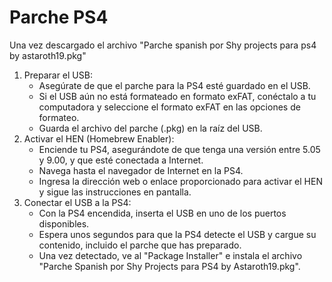 # Parche PS4

Una vez descargado el archivo "Parche spanish por Shy projects para ps4 by astaroth19.pkg"
1. Preparar el USB:
   - Asegúrate de que el parche para la PS4 esté guardado en el USB.
   - Si el USB aún no está formateado en formato exFAT, conéctalo a tu computadora y seleccione el formato exFAT en las opciones de formateo.
   - Guarda el archivo del parche (.pkg) en la raíz del USB.
2. Activar el HEN (Homebrew Enabler):
   - Enciende tu PS4, asegurándote de que tenga una versión entre 5.05 y 9.00, y que esté conectada a Internet.
   - Navega hasta el navegador de Internet en la PS4.
   - Ingresa la dirección web o enlace proporcionado para activar el HEN y sigue las instrucciones en pantalla.
3. Conectar el USB a la PS4:
   - Con la PS4 encendida, inserta el USB en uno de los puertos disponibles.
   - Espera unos segundos para que la PS4 detecte el USB y cargue su contenido, incluido el parche que has preparado.
   - Una vez detectado, ve al "Package Installer" e instala el archivo "Parche Spanish por Shy Projects para PS4 by Astaroth19.pkg".